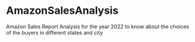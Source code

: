 # AmazonSalesAnalysis
Amazon Sales Report Analysis for the year 2022 to know about the choices of the buyers in different states and city

